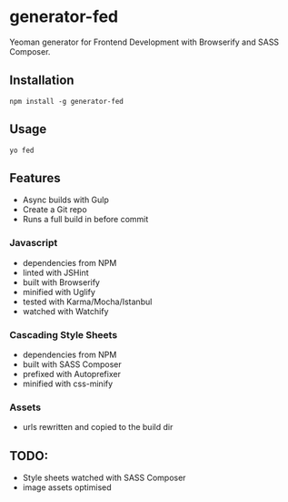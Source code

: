 # generator-fed

Yeoman generator for Frontend Development with Browserify and SASS Composer.

## Installation

    npm install -g generator-fed

## Usage

    yo fed

## Features
- Async builds with Gulp
- Create a Git repo
- Runs a full build in before commit

### Javascript
- dependencies from NPM
- linted with JSHint
- built with Browserify
- minified with Uglify
- tested with Karma/Mocha/Istanbul
- watched with Watchify

### Cascading Style Sheets
- dependencies from NPM
- built with SASS Composer
- prefixed with Autoprefixer
- minified with css-minify

### Assets
- urls rewritten and copied to the build dir

## TODO:
 - Style sheets watched with SASS Composer
 - image assets optimised
